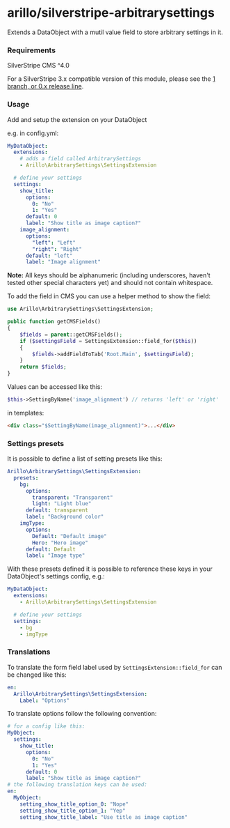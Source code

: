 # arillo/silverstripe-arbitrarysettings

Extends a DataObject with a mutil value field to store arbitrary settings in it.

### Requirements

SilverStripe CMS ^4.0

For a SilverStripe 3.x compatible version of this module, please see the [1 branch, or 0.x release line](https://github.com/arillo/silverstripe-arbitrarysettings/tree/1.0).

### Usage

Add and setup the extension on your DataObject

e.g. in config.yml:

```yml
MyDataObject:
  extensions:
    # adds a field called ArbitrarySettings
    - Arillo\ArbitrarySettings\SettingsExtension

  # define your settings
  settings:
    show_title:
      options:
        0: "No"
        1: "Yes"
      default: 0
      label: "Show title as image caption?"
    image_alignment:
      options:
        "left": "Left"
        "right": "Right"
      default: "left"
      label: "Image alignment"
```

**Note:** All keys should be alphanumeric (including underscores, haven't tested other special characters yet) and should not contain whitespace.

To add the field in CMS you can use a helper method to show the field:

```php
use Arillo\ArbitrarySettings\SettingsExtension;

public function getCMSFields()
{
    $fields = parent::getCMSFields();
    if ($settingsField = SettingsExtension::field_for($this))
    {
        $fields->addFieldToTab('Root.Main', $settingsField);
    }
    return $fields;
}
```

Values can be accessed like this:

```php
$this->SettingByName('image_alignment') // returns 'left' or 'right'
```

in templates:

```html
<div class="$SettingByName(image_alignment)">...</div>
```

### Settings presets

It is possible to define a list of setting presets like this:

```yml
Arillo\ArbitrarySettings\SettingsExtension:
  presets:
    bg:
      options:
        transparent: "Transparent"
        light: "Light blue"
      default: transparent
      label: "Background color"
    imgType:
      options:
        Default: "Default image"
        Hero: "Hero image"
      default: Default
      label: "Image type"
```

With these presets defined it is possible to reference these keys in your DataObject's settings config, e.g.:

```yml
MyDataObject:
  extensions:
    - Arillo\ArbitrarySettings\SettingsExtension

  # define your settings
  settings:
    - bg
    - imgType
```

### Translations

To translate the form field label used by `SettingsExtension::field_for` can be changed like this:

```yml
en:
  Arillo\ArbitrarySettings\SettingsExtension:
    Label: "Options"
```

To translate options follow the following convention:

```yml
# for a config like this:
MyObject:
  settings:
    show_title:
      options:
        0: "No"
        1: "Yes"
      default: 0
      label: "Show title as image caption?"
# the following translation keys can be used:
en:
  MyObject:
    setting_show_title_option_0: "Nope"
    setting_show_title_option_1: "Yep"
    setting_show_title_label: "Use title as image caption"
```
